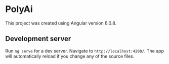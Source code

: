# PolyAi

This project was created using Angular version 6.0.8.

## Development server

Run `ng serve` for a dev server. Navigate to `http://localhost:4200/`. The app will automatically reload if you change any of the source files.

